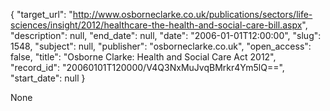 {
  "target_url": "http://www.osborneclarke.co.uk/publications/sectors/life-sciences/insight/2012/healthcare-the-health-and-social-care-bill.aspx", 
  "description": null, 
  "end_date": null, 
  "date": "2006-01-01T12:00:00", 
  "slug": 1548, 
  "subject": null, 
  "publisher": "osborneclarke.co.uk", 
  "open_access": false, 
  "title": "Osborne Clarke: Health and Social Care Act 2012", 
  "record_id": "20060101T120000/V4Q3NxMuJvqBMrkr4Ym5lQ==", 
  "start_date": null
}

None